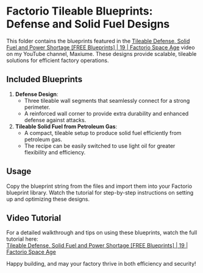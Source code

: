 # Factorio Tileable Blueprints: Defense and Solid Fuel Designs

This folder contains the blueprints featured in the [Tileable Defense, Solid Fuel and Power Shortage [FREE Blueprints] | 19 | Factorio Space Age](https://www.youtube.com/watch?v=Kn2srw2a4Rw) video on my YouTube channel, Maxiume. These designs provide scalable, tileable solutions for efficient factory operations.

## Included Blueprints

1. **Defense Design**:  
   - Three tileable wall segments that seamlessly connect for a strong perimeter.  
   - A reinforced wall corner to provide extra durability and enhanced defense against attacks.  
2. **Tileable Solid Fuel from Petroleum Gas**:  
   - A compact, tileable setup to produce solid fuel efficiently from petroleum gas.  
   - The recipe can be easily switched to use light oil for greater flexibility and efficiency.

## Usage

Copy the blueprint string from the files and import them into your Factorio blueprint library. Watch the tutorial for step-by-step instructions on setting up and optimizing these designs.

## Video Tutorial

For a detailed walkthrough and tips on using these blueprints, watch the full tutorial here:  
[Tileable Defense, Solid Fuel and Power Shortage [FREE Blueprints] | 19 | Factorio Space Age](https://www.youtube.com/watch?v=Kn2srw2a4Rw)

Happy building, and may your factory thrive in both efficiency and security!
